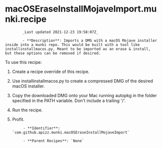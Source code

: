 # macOSEraseInstallMojaveImport.munki.recipe

            _Last updated 2021-12-23 19:58:07Z_

            - **Description**: Imports a DMG with a macOS Mojave installer inside into a munki repo. This would be built with a tool like installinstallmacos.py. Meant to be imported as an erase & install, but these options can be removed if desired.

To use this recipe:

1) Create a recipe override of this recipe.
2) Use installinstallmacos.py to create a compressed DMG of the desired macOS installer.
3) Copy the downloaded DMG onto your Mac running autopkg in the folder specified in the PATH variable. Don't include a trailing '/'.
4) Run the recipe.
5) Profit.

            - **Identifier**: `com.github.apizz.munki.macOSEraseInstallMojaveImport`

            - **Parent Recipes**: `None`
